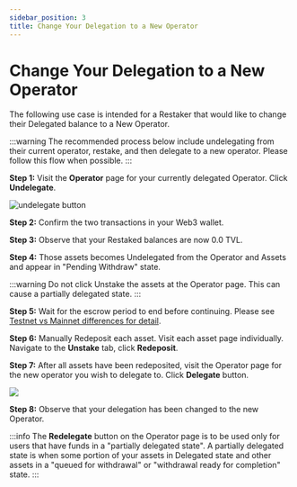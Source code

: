 ```yaml
---
sidebar_position: 3
title: Change Your Delegation to a New Operator
---
```


# Change Your Delegation to a New Operator

The following use case is intended for a Restaker that would like to change their Delegated balance to a New Operator.

:::warning
The recommended process below include undelegating from their current operator, restake, and then delegate to a new operator. Please follow this flow when possible.
:::

**Step 1:** Visit the **Operator** page for your currently delegated Operator. Click **Undelegate**.

![undelegate button](/img/restake-guides/change-delegation-1.png)

**Step 2:** Confirm the two transactions in your Web3 wallet.

**Step 3:** Observe that your Restaked balances are now 0.0 TVL.

**Step 4:** Those assets becomes Undelegated from the Operator and Assets and appear in "Pending Withdraw" state.

:::warning
Do not click Unstake the assets at the Operator page. This can cause a partially delegated state.
:::

**Step 5:** Wait for the escrow period to end before continuing. Please see [Testnet vs Mainnet differences for detail](/docs/eigenlayer/restaking-guides/0-restaking-user-guide/stage-2-testnet/README.md#testnet-vs-mainnet-differences).


**Step 6:** Manually Redeposit each asset. Visit each asset page individually. Navigate to the **Unstake** tab, click **Redeposit**.

**Step 7:** After all assets have been redeposited, visit the Operator page for the new operator you wish to delegate to. Click **Delegate** button.


![](/img/googleusercontentbackup/z3oR0kwjxB8nk66ebFuRRVh8T90fIpWSdEDvbaydgghNnmqrUxhb4RIRhO5HvtUdJfPMICshYA7NM9Ifn637zv8QJa9HUipLDPD_KcddXjAhVadRyrjyuKDQXdzHzKnmcYsHQC9dzxJqA9Pf1qdb8dQ.png)


**Step 8:** Observe that your delegation has been changed to the new Operator.


:::info
The **Redelegate** button on the Operator page is to be used only for users that have funds in a "partially delegated state". A partially delegated state is when some portion of your assets in Delegated state and other assets in a "queued for withdrawal" or "withdrawal ready for completion" state.
:::
